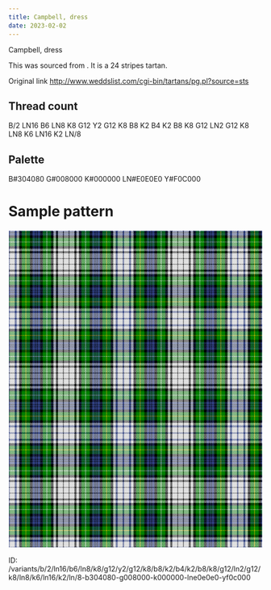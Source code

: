 ```yaml
---
title: Campbell, dress
date: 2023-02-02
---
```

Campbell, dress

This was sourced from <no value>.  It is a 24 stripes tartan.

Original link http://www.weddslist.com/cgi-bin/tartans/pg.pl?source=sts

## Thread count
B/2 LN16 B6 LN8 K8 G12 Y2 G12 K8 B8 K2 B4 K2 B8 K8 G12 LN2 G12 K8 LN8 K6 LN16 K2 LN/8

## Palette
B#304080 G#008000 K#000000 LN#E0E0E0 Y#F0C000

# Sample pattern

![Tartan detail](tartan.png "B/2 LN16 B6 LN8 K8 G12 Y2 G12 K8 B8 K2 B4 K2 B8 K8 G12 LN2 G12 K8 LN8 K6 LN16 K2 LN/8 tartan")

ID: /variants/b/2/ln16/b6/ln8/k8/g12/y2/g12/k8/b8/k2/b4/k2/b8/k8/g12/ln2/g12/k8/ln8/k6/ln16/k2/ln/8-b304080-g008000-k000000-lne0e0e0-yf0c000